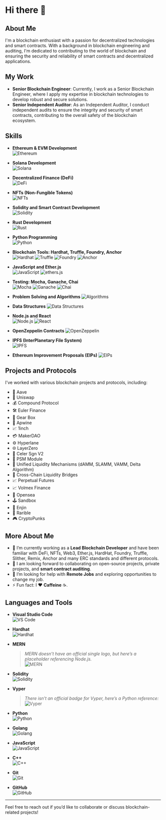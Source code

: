# Hi there 👋

## About Me
I'm a blockchain enthusiast with a passion for decentralized technologies and smart contracts. With a background in blockchain engineering and auditing, I'm dedicated to contributing to the world of blockchain and ensuring the security and reliability of smart contracts and decentralized applications.

## My Work
- **Senior Blockchain Engineer**: Currently, I work as a Senior Blockchain Engineer, where I apply my expertise in blockchain technologies to develop robust and secure solutions.
- **Senior Independent Auditor**: As an Independent Auditor, I conduct independent audits to ensure the integrity and security of smart contracts, contributing to the overall safety of the blockchain ecosystem.

## Skills

- **Ethereum & EVM Development**  
  ![Ethereum](https://img.shields.io/badge/Ethereum-3C3C3D?style=for-the-badge&logo=ethereum&logoColor=white)

- **Solana Development**  
  ![Solana](https://img.shields.io/badge/Solana-000000?style=for-the-badge&logo=solana&logoColor=white)

- **Decentralized Finance (DeFi)**   
  ![DeFi](https://img.shields.io/badge/DeFi-7343B6?style=for-the-badge&logo=ethereum&logoColor=white)

- **NFTs (Non-Fungible Tokens)**   
  ![NFTs](https://img.shields.io/badge/NFT-FF4088?style=for-the-badge&logo=erc721&logoColor=white)

- **Solidity and Smart Contract Development**  
  ![Solidity](https://img.shields.io/badge/Solidity-363636?style=for-the-badge&logo=solidity&logoColor=white)

- **Rust Development**  
  ![Rust](https://img.shields.io/badge/Rust-000000?style=for-the-badge&logo=rust&logoColor=white)

- **Python Programming**  
  ![Python](https://img.shields.io/badge/Python-3776AB?style=for-the-badge&logo=python&logoColor=white)

- **Blockchain Tools: Hardhat, Truffle, Foundry, Anchor**  
  ![Hardhat](https://img.shields.io/badge/Hardhat-FFAE33?style=for-the-badge&logo=ethereum&logoColor=black)
  ![Truffle](https://img.shields.io/badge/Truffle-5E469C?style=for-the-badge&logo=truffle&logoColor=white)
  ![Foundry](https://img.shields.io/badge/Foundry-3C3C3D?style=for-the-badge&logo=ethereum&logoColor=white)
  ![Anchor](https://img.shields.io/badge/Anchor-15A9FD?style=for-the-badge&logo=solana&logoColor=white)

- **JavaScript and Ether.js**  
  ![JavaScript](https://img.shields.io/badge/JavaScript-F7DF1E?style=for-the-badge&logo=javascript&logoColor=black)
  ![ethers.js](https://img.shields.io/badge/ethers.js-3C3C3D?style=for-the-badge&logo=ethereum&logoColor=white)

- **Testing: Mocha, Ganache, Chai**  
  ![Mocha](https://img.shields.io/badge/Mocha-8D6748?style=for-the-badge&logo=mocha&logoColor=white)
  ![Ganache](https://img.shields.io/badge/Ganache-7343B6?style=for-the-badge&logo=ethereum&logoColor=white)
  ![Chai](https://img.shields.io/badge/Chai-A30701?style=for-the-badge&logo=chai&logoColor=white)

- **Problem Solving and Algorithms**
  ![Algorithms](https://img.shields.io/badge/Algorithms-FF7139?style=for-the-badge&logo=codecademy&logoColor=white)

- **Data Structures** 
  ![Data Structures](https://img.shields.io/badge/Data%20Structures-0000FF?style=for-the-badge)

- **Node.js and React**  
  ![Node.js](https://img.shields.io/badge/Node.js-339933?style=for-the-badge&logo=node.js&logoColor=white)
  ![React](https://img.shields.io/badge/React-61DAFB?style=for-the-badge&logo=react&logoColor=black)

- **OpenZeppelin Contracts** 
  ![OpenZeppelin](https://img.shields.io/badge/OpenZeppelin-4E5EE4?style=for-the-badge&logo=openzeppelin&logoColor=white)

- **IPFS (InterPlanetary File System)**  
  ![IPFS](https://img.shields.io/badge/IPFS-65C2CB?style=for-the-badge&logo=ipfs&logoColor=white)

- **Ethereum Improvement Proposals (EIPs)**
  ![EIPs](https://img.shields.io/badge/EIPs-3C3C3D?style=for-the-badge&logo=ethereum&logoColor=white)
 

## Projects and Protocols
I've worked with various blockchain projects and protocols, including:

- 🏦 Aave  
- 🔄 Uniswap  
- 💰 Compound Protocol  
- 🛠 Euler Finance  
- 🚗 Gear Box  
- 🍇 Apwine  
- 📈 1inch  
- 💳 MakerDAO  
- ⚙ Hyperlane  
- 🌐 LayerZero  
- 🔄 Celer Sgn V2  
- 🧪 PSM Module  
- 💱 Unified Liquidity Mechanisms (dAMM, SLAMM, VAMM, Delta Algorithm)  
- 🌉 Cross-Chain Liquidity Bridges  
- 📈 Perpetual Futures  
- 📈 Volmex Finance  
- 🎨 Opensea  
- 🕹 Sandbox  
- 🎨 Enjin  
- 🎨 Rarible  
- 🎮 CryptoPunks  

## More About Me
- 🌱 I’m currently working as a **Lead Blockchain Developer** and have been familiar with DeFi, NFTs, Web3, Ether.js, HardHat, Foundry, Truffle, Slither, Remix, Anchor and many ERC standards and different protocols.  
- 🤝 I am looking forward to collaborating on open-source projects, private projects, and **smart contract auditing**.  
- 🤔 I’m looking for help with **Remote Jobs** and exploring opportunities to change my job.  
- ⚡ Fun fact: I ❤️ **Caffeine** ☕.  

## Languages and Tools

- **Visual Studio Code**  
  ![VS Code](https://img.shields.io/badge/Visual%20Studio%20Code-007ACC?style=for-the-badge&logo=visualstudiocode&logoColor=white)

- **Hardhat**  
  ![Hardhat](https://img.shields.io/badge/Hardhat-FFAE33?style=for-the-badge&logo=ethereum&logoColor=black)

- **MERN**  
  > *MERN doesn’t have an official single logo, but here’s a placeholder referencing Node.js.*  
  ![MERN](https://img.shields.io/badge/MERN-339933?style=for-the-badge&logo=node.js&logoColor=white)

- **Solidity**  
  ![Solidity](https://img.shields.io/badge/Solidity-363636?style=for-the-badge&logo=solidity&logoColor=white)

- **Vyper**  
  > *There isn’t an official badge for Vyper, here’s a Python reference:*  
  ![Vyper](https://img.shields.io/badge/Vyper-3776AB?style=for-the-badge&logo=python&logoColor=white)

- **Python**  
  ![Python](https://img.shields.io/badge/Python-3776AB?style=for-the-badge&logo=python&logoColor=white)

- **Golang**  
  ![Golang](https://img.shields.io/badge/Go-00ADD8?style=for-the-badge&logo=go&logoColor=white)

- **JavaScript**  
  ![JavaScript](https://img.shields.io/badge/JavaScript-F7DF1E?style=for-the-badge&logo=javascript&logoColor=black)

- **C++**  
  ![C++](https://img.shields.io/badge/C++-00599C?style=for-the-badge&logo=c%2B%2B&logoColor=white)

- **Git**  
  ![Git](https://img.shields.io/badge/Git-F05032?style=for-the-badge&logo=git&logoColor=white)

- **GitHub**  
  ![GitHub](https://img.shields.io/badge/GitHub-181717?style=for-the-badge&logo=github&logoColor=white)


---

Feel free to reach out if you’d like to collaborate or discuss blockchain-related projects!
